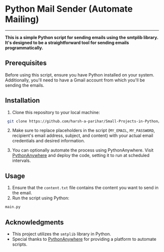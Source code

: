 # Python Mail Sender (Automate Mailing)
---------------------------------------

**This is a simple Python script for sending emails using the smtplib library. It's designed to be a straightforward tool for sending emails programmatically.**

## Prerequisites

Before using this script, ensure you have Python installed on your system. Additionally, you'll need to have a Gmail account from which you'll be sending the emails.

## Installation

1. Clone this repository to your local machine:

```bash 
 git clone https://github.com/harsh-a-parihar/Small-Projects-in-Python/tree/master/mail_sender
```

2. Make sure to replace placeholders in the script (`MY_EMAIL`, `MY_PASSWORD`, recipient's email address, subject, and content) with your actual email credentials and desired information.

3. You can optionally automate the process using PythonAnywhere. Visit [PythonAnywhere](https://www.pythonanywhere.com/) and deploy the code, setting it to run at scheduled intervals.

## Usage

1. Ensure that the `content.txt` file contains the content you want to send in the email.
2. Run the script using Python:
```bash
main.py
```

## Acknowledgments

- This project utilizes the `smtplib` library in Python.
- Special thanks to [PythonAnywhere](https://www.pythonanywhere.com/) for providing a platform to automate scripts.



